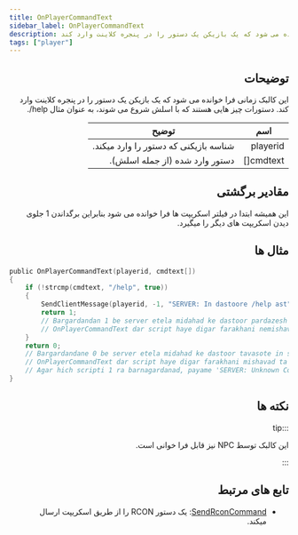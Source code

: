 ```yaml
---
title: OnPlayerCommandText
sidebar_label: OnPlayerCommandText
description: این کالبک زمانی فرا خوانده می شود که یک بازیکن یک دستور را در پنجره کلاینت وارد کند.
tags: ["player"]
---
```


<div dir="rtl" style={{ textAlign: "right" }}>

## توضیحات

این کالبک زمانی فرا خوانده می شود که یک بازیکن یک دستور را در پنجره کلاینت وارد کند. دستورات چیز هایی هستند که با اسلش شروع می شوند، به عنوان مثال help/.

| اسم   | توضیح                                                  |
| --------- | ----------------------------------------------------------- |
| playerid  | شناسه بازیکنی که دستور را وارد میکند.                |
| cmdtext[] | دستور وارد شده (از جمله اسلش). |

## مقادیر برگشتی

این همیشه ابتدا در فیلتر اسکریپت ها فرا خوانده می شود بنابراین برگداندن 1 جلوی دیدن اسکریپت های دیگر را میگیرد.

## مثال ها
</div>

```c
public OnPlayerCommandText(playerid, cmdtext[])
{
    if (!strcmp(cmdtext, "/help", true))
    {
        SendClientMessage(playerid, -1, "SERVER: In dastoore /help ast");
        return 1;
        // Bargardandan 1 be server etela midahad ke dastoor pardazesh shode.
        // OnPlayerCommandText dar script haye digar farakhani nemishavad.
    }
    return 0;
    // Bargardandane 0 be server etela midahad ke dastoor tavasote in script pardazesh nashode.
    // OnPlayerCommandText dar script haye digar farakhani mishavad ta zamani ke 1 ra bargaranad.
    // Agar hich scripti 1 ra barnagardanad, payame 'SERVER: Unknown Command' baraye bazikon namayesh dade mishavad.
}
```
<div dir="rtl" style={{ textAlign: "right" }}>

## نکته ها

:::tip

این کالبک توسط NPC نیز قابل فرا خوانی است.

:::
    
## تابع های مرتبط


- [SendRconCommand](../functions/SendRconCommand): یک  دستور RCON را از طریق اسکریپت ارسال میکند.
</div>